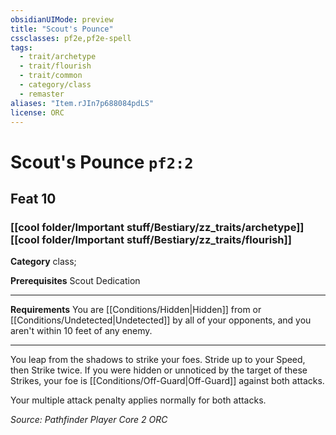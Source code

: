 ```yaml
---
obsidianUIMode: preview
title: "Scout's Pounce"
cssclasses: pf2e,pf2e-spell
tags:
  - trait/archetype
  - trait/flourish
  - trait/common
  - category/class
  - remaster
aliases: "Item.rJIn7p688084pdLS"
license: ORC
---
```

# Scout's Pounce `pf2:2`
## Feat 10
### [[cool folder/Important stuff/Bestiary/zz_traits/archetype]][[cool folder/Important stuff/Bestiary/zz_traits/flourish]]

**Category** class; 



**Prerequisites** Scout Dedication
* * *
**Requirements** You are [[Conditions/Hidden|Hidden]] from or [[Conditions/Undetected|Undetected]] by all of your opponents, and you aren't within 10 feet of any enemy.

* * *

You leap from the shadows to strike your foes. Stride up to your Speed, then Strike twice. If you were hidden or unnoticed by the target of these Strikes, your foe is [[Conditions/Off-Guard|Off-Guard]] against both attacks.

Your multiple attack penalty applies normally for both attacks.

*Source: Pathfinder Player Core 2*
*ORC*
